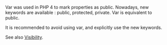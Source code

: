 Var was used in PHP 4 to mark properties as public. Nowadays, new keywords are available : public, protected, private. Var is equivalent to public. 

It is recommended to avoid using var, and explicitly use the new keywords.

<?php

class foo {
    public $bar = 1;
    // Avoid var
    //var $bar = 1; 
}

?>

See also [Visibility](http://php.net/manual/en/language.oop5.visibility.php).

